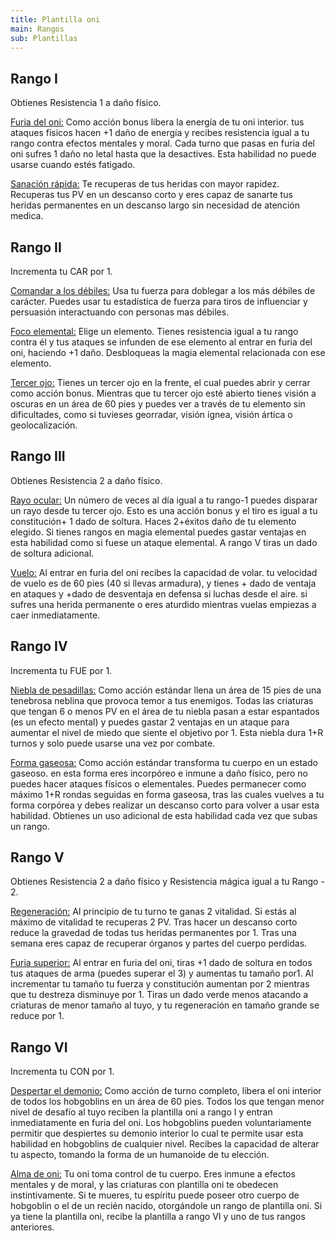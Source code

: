 ```yaml
---
title: Plantilla oni
main: Rangos
sub: Plantillas
---
```


## Rango I

Obtienes Resistencia 1 a daño físico.

<u>Furia del oni:</u> Como acción bonus libera la energía de tu oni interior. tus ataques físicos hacen +1 daño de energía y recibes resistencia igual a tu rango contra efectos mentales y moral. Cada turno que pasas en furia del oni sufres 1 daño no letal hasta que la desactives. Esta habilidad no puede usarse cuando estés fatigado.

<u>Sanación rápida:</u> Te recuperas de tus heridas con mayor rapidez. Recuperas tus PV en un descanso corto y eres capaz de sanarte tus heridas permanentes en un descanso largo sin necesidad de atención medica.

## Rango II

Incrementa tu CAR por 1.

<u>Comandar a los débiles:</u> Usa tu fuerza para doblegar a los más débiles de carácter. Puedes usar tu estadística de fuerza para tiros de influenciar y persuasión interactuando con personas mas débiles.

<u>Foco elemental:</u> Elige un elemento. Tienes resistencia igual a tu rango contra él y tus ataques se infunden de ese elemento al entrar en furia del oni, haciendo +1 daño. Desbloqueas la magia elemental relacionada con ese elemento.

<u>Tercer ojo:</u> Tienes un tercer ojo en la frente, el cual puedes abrir y cerrar como acción bonus. Mientras que tu tercer ojo esté abierto tienes visión a oscuras en un área de 60 pies y puedes ver a través de tu elemento sin dificultades, como si tuvieses georradar, visión ígnea, visión ártica o geolocalización.

## Rango III

Obtienes Resistencia 2 a daño físico.

<u>Rayo ocular:</u> Un número de veces al día igual a tu rango-1 puedes disparar un rayo desde tu tercer ojo. Esto es una acción bonus y el tiro es igual a tu constitución+ 1 dado de soltura. Haces 2+éxitos daño de tu elemento elegido. Si tienes rangos en magia elemental puedes gastar ventajas en esta habilidad como si fuese un ataque elemental. A rango V tiras un dado de soltura adicional.

<u>Vuelo:</u> Al entrar en furia del oni recibes la capacidad de volar. tu velocidad de vuelo es de 60 pies (40 si llevas armadura), y tienes + dado de ventaja en ataques y +dado de desventaja en defensa si luchas desde el aire. si sufres una herida permanente o eres aturdido mientras vuelas empiezas a caer inmediatamente.

## Rango IV

Incrementa tu FUE por 1.

<u>Niebla de pesadillas:</u> Como acción estándar llena un área de 15 pies de una tenebrosa neblina que provoca temor a tus enemigos. Todas las criaturas que tengan 6 o menos PV en el área de tu niebla pasan a estar espantados (es un efecto mental) y puedes gastar 2 ventajas en un ataque para aumentar el nivel de miedo que siente el objetivo por 1. Esta niebla dura 1+R turnos y solo puede usarse una vez por combate.

<u>Forma gaseosa:</u> Como acción estándar transforma tu cuerpo en un estado gaseoso. en esta forma eres incorpóreo e inmune a daño físico, pero no puedes hacer ataques físicos o elementales. Puedes permanecer como máximo 1+R rondas seguidas en forma gaseosa, tras las cuales vuelves a tu forma corpórea y debes realizar un descanso corto para volver a usar esta habilidad. Obtienes un uso adicional de esta habilidad cada vez que subas un rango.

## Rango V

Obtienes Resistencia 2 a daño físico y Resistencia mágica igual a tu Rango - 2. 

<u>Regeneración:</u> Al principio de tu turno te ganas 2 vitalidad. Si estás al máximo de vitalidad te recuperas 2 PV. Tras hacer un descanso corto reduce la gravedad de todas tus heridas permanentes por 1. Tras una semana eres capaz de recuperar órganos y partes del cuerpo perdidas.

<u>Furia superior:</u> Al entrar en furia del oni, tiras +1 dado de soltura en todos tus ataques de arma (puedes superar el 3) y aumentas tu tamaño por1. Al incrementar tu tamaño tu fuerza y constitución aumentan por 2 mientras que tu destreza disminuye por 1. Tiras un dado verde menos atacando a criaturas de menor tamaño al tuyo, y tu regeneración en tamaño grande se reduce por 1.

## Rango VI

Incrementa tu CON por 1.

<u>Despertar el demonio:</u> Como acción de turno completo, libera el oni interior de todos los hobgoblins en un área de 60 pies. Todos los que tengan menor nivel de desafío al tuyo reciben la plantilla oni a rango I y entran inmediatamente en furia del oni. Los hobgoblins pueden voluntariamente permitir que despiertes su demonio interior lo cual te permite usar esta habilidad en hobgoblins de cualquier nivel. Recibes la capacidad de alterar tu aspecto, tomando la forma de un humanoide de tu elección.

<u>Alma de oni:</u> Tu oni toma control de tu cuerpo. Eres inmune a efectos mentales y de moral, y las criaturas con plantilla oni te obedecen instintivamente. Si te mueres, tu espíritu puede poseer otro cuerpo de hobgoblin o el de un recién nacido, otorgándole un rango de plantilla oni. Si ya tiene la plantilla oni, recibe la plantilla a rango VI y uno de tus rangos anteriores. 